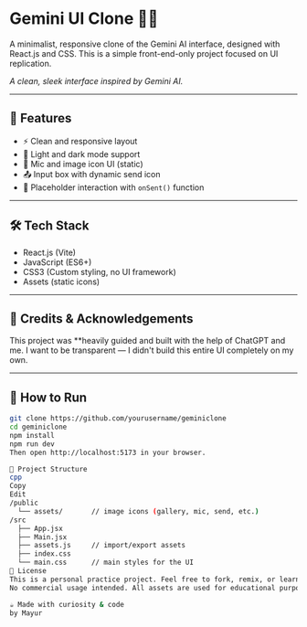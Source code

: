 # Gemini UI Clone 🔮✨

A minimalist, responsive clone of the Gemini AI interface, designed with React.js and CSS. This is a simple front-end-only project focused on UI replication.


*A clean, sleek interface inspired by Gemini AI.*

---

## 🚀 Features

* ⚡ Clean and responsive layout
* 🎨 Light and dark mode support
* 🎤 Mic and image icon UI (static)
* 📤 Input box with dynamic send icon
* 💬 Placeholder interaction with `onSent()` function

---

## 🛠️ Tech Stack

* React.js (Vite)
* JavaScript (ES6+)
* CSS3 (Custom styling, no UI framework)
* Assets (static icons)

---

## 🧠 Credits & Acknowledgements

This project was **heavily guided and built with the help of ChatGPT and me.
I want to be transparent — I didn't build this entire UI completely on my own.


---

## 🧪 How to Run

```bash
git clone https://github.com/yourusername/geminiclone
cd geminiclone
npm install
npm run dev
Then open http://localhost:5173 in your browser.

📁 Project Structure
cpp
Copy
Edit
/public
  └── assets/       // image icons (gallery, mic, send, etc.)
/src
  ├── App.jsx
  ├── Main.jsx
  ├── assets.js     // import/export assets
  ├── index.css
  └── main.css      // main styles for the UI
📝 License
This is a personal practice project. Feel free to fork, remix, or learn from it.
No commercial usage intended. All assets are used for educational purposes only.

☕ Made with curiosity & code
by Mayur 
```
